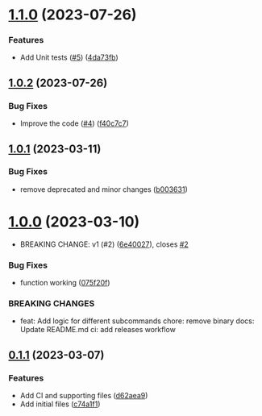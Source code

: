 # [1.1.0](https://github.com/Pradumnasaraf/taskit/compare/v1.0.2...v1.1.0) (2023-07-26)


### Features

* Add Unit tests ([#5](https://github.com/Pradumnasaraf/taskit/issues/5)) ([4da73fb](https://github.com/Pradumnasaraf/taskit/commit/4da73fb4e19e15684002a742a4167e2f119146f4))



## [1.0.2](https://github.com/Pradumnasaraf/taskit/compare/v1.0.1...v1.0.2) (2023-07-26)


### Bug Fixes

* Improve the code ([#4](https://github.com/Pradumnasaraf/taskit/issues/4)) ([f40c7c7](https://github.com/Pradumnasaraf/taskit/commit/f40c7c7c6e0511bfedde762c22d5971a4957cb15))



## [1.0.1](https://github.com/Pradumnasaraf/taskit/compare/v1.0.0...v1.0.1) (2023-03-11)


### Bug Fixes

* remove deprecated and minor changes ([b003631](https://github.com/Pradumnasaraf/taskit/commit/b003631f8c5c2a52d285eef9c78b9f1bedf0c6bc))



# [1.0.0](https://github.com/Pradumnasaraf/taskit/compare/v0.1.1...v1.0.0) (2023-03-10)


* BREAKING CHANGE: v1 (#2) ([6e40027](https://github.com/Pradumnasaraf/taskit/commit/6e40027da8f6ddc525aa82d916a0619cfe24f57e)), closes [#2](https://github.com/Pradumnasaraf/taskit/issues/2)


### Bug Fixes

* function working ([075f20f](https://github.com/Pradumnasaraf/taskit/commit/075f20f1d9e43195df542165b4f446855bc5c50b))


### BREAKING CHANGES

* feat: Add logic for different subcommands
chore: remove binary
docs: Update README.md
ci: add releases workflow



## [0.1.1](https://github.com/Pradumnasaraf/taskit/compare/c74a1f1fee520e7db708269ce2fbf66d5df00f9b...v0.1.1) (2023-03-07)


### Features

* Add CI and supporting files ([d62aea9](https://github.com/Pradumnasaraf/taskit/commit/d62aea96c565d94e8bbcb2318585e12fdbc580a2))
* Add initial files ([c74a1f1](https://github.com/Pradumnasaraf/taskit/commit/c74a1f1fee520e7db708269ce2fbf66d5df00f9b))



